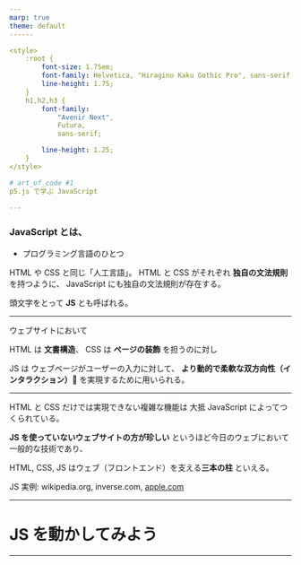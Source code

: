```yaml
---
marp: true
theme: default
------

<style>
    :root {
        font-size: 1.75em;
        font-family: Helvetica, "Hiragino Kaku Gothic Pro", sans-serif;
        line-height: 1.75;
    }
    h1,h2,h3 {
        font-family:
            "Avenir Next",
            Futura,
            sans-serif;

        line-height: 1.25;
    }
</style>

# art_of_code #1
p5.js で学ぶ JavaScript

---
```


### JavaScript とは、
- プログラミング言語のひとつ

HTML や CSS と同じ「人工言語」。
HTML と CSS がそれぞれ **独自の文法規則** を持つように、
JavaScript にも独自の文法規則が存在する。

頭文字をとって **JS** とも呼ばれる。

---

ウェブサイトにおいて

HTML は **文書構造**、
CSS は **ページの装飾** を担うのに対し

JS は ウェブページがユーザーの入力に対して、
**より動的で柔軟な双方向性（インタラクション）**:thinking:
を実現するために用いられる。

---

HTML と CSS だけでは実現できない複雑な機能は
大抵 JavaScript によってつくられている。

**JS を使っていないウェブサイトの方が珍しい**
というほど今日のウェブにおいて一般的な技術であり、

HTML, CSS, JS はウェブ（フロントエンド）を支える**三本の柱** といえる。

JS 実例: wikipedia.org, inverse.com, [apple.com](https://www.apple.com/iphone-13-pro/)

---

# JS を動かしてみよう

---




